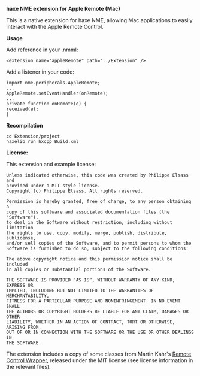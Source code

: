 **haxe NME extension for Apple Remote (Mac)**

This is a native extension for haxe NME, allowing Mac applications to easily 
interact with the Apple Remote Control.

**Usage**

Add reference in your .nmml:

    <extension name="appleRemote" path="../Extension" />

Add a listener in your code:

    import nme.peripherals.AppleRemote;
    ...
    AppleRemote.setEventHandler(onRemote);
    ...
    private function onRemote(e) {
	received(e);
    }


**Recompilation**

    cd Extension/project
    haxelib run hxcpp Build.xml

**License:**

This extension and example license:

    Unless indicated otherwise, this code was created by Philippe Elsass and
    provided under a MIT-style license. 
    Copyright (c) Philippe Elsass. All rights reserved.

    Permission is hereby granted, free of charge, to any person obtaining a 
    copy of this software and associated documentation files (the "Software"),
    to deal in the Software without restriction, including without limitation
    the rights to use, copy, modify, merge, publish, distribute, sublicense,
    and/or sell copies of the Software, and to permit persons to whom the
    Software is furnished to do so, subject to the following conditions:

    The above copyright notice and this permission notice shall be included
    in all copies or substantial portions of the Software.

    THE SOFTWARE IS PROVIDED “AS IS”, WITHOUT WARRANTY OF ANY KIND, EXPRESS OR
    IMPLIED, INCLUDING BUT NOT LIMITED TO THE WARRANTIES OF MERCHANTABILITY,
    FITNESS FOR A PARTICULAR PURPOSE AND NONINFRINGEMENT. IN NO EVENT SHALL 
    THE AUTHORS OR COPYRIGHT HOLDERS BE LIABLE FOR ANY CLAIM, DAMAGES OR OTHER
    LIABILITY, WHETHER IN AN ACTION OF CONTRACT, TORT OR OTHERWISE, ARISING FROM,
    OUT OF OR IN CONNECTION WITH THE SOFTWARE OR THE USE OR OTHER DEALINGS IN
    THE SOFTWARE.

The extension includes a copy of some classes from Martin Kahr's [Remote Control 
Wrapper][1], released under the MIT license (see license information in the relevant
files).

[1]: http://martinkahr.com/source-code/


